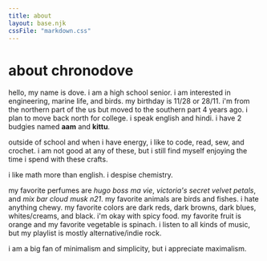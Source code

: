 ```yaml
---
title: about
layout: base.njk
cssFile: "markdown.css"
---
```


# about chronodove
hello, my name is dove. i am a high school senior. i am interested in engineering, marine life, and birds. my birthday is 11/28 or 28/11. i'm from the northern part of the us but moved to the southern part 4 years ago. i plan to move back north for college. i speak english and hindi. i have 2 budgies named **aam** and **kittu**.

outside of school and when i have energy, i like to code, read, sew, and crochet. i am not good at any of these, but i still find myself enjoying the time i spend with these crafts.

i like math more than english. i despise chemistry. 

my favorite perfumes are *hugo boss ma vie*, *victoria's secret velvet petals*, and *mix bar cloud musk n21*. my favorite animals are birds and fishes. i hate anything chewy. my favorite colors are dark reds, dark browns, dark blues, whites/creams, and black. i'm okay with spicy food. my favorite fruit is orange and my favorite vegetable is spinach. i listen to all kinds of music, but my playlist is mostly alternative/indie rock. 

i am a big fan of minimalism and simplicity, but i appreciate maximalism. 